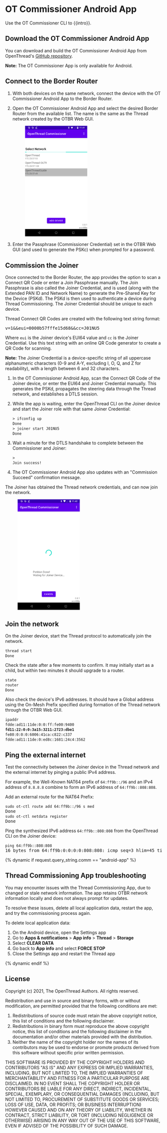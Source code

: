 # OT Commissioner Android App

Use the OT Commissioner CLI to {{intro}}.

## Download the OT Commissioner Android App

You can download and build the OT Commissioner Android App from OpenThread's [GitHub
repository](https://github.com/openthread/ot-commissioner/tree/master/android).

**Note:** The OT Commissioner App is only available for Android.

## Connect to the Border Router

1. With both devices on the same network, connect the device with the OT
Commissioner Android App to the Border Router.
1. Open the OT Commissioner Android App and select the desired Border
Router from the available list. The name is the same as the Thread network
created by the OTBR Web GUI.

    <figure class="attempt-right">
    <a href="../images/comm-app-border-router-guide.png"><img src="../images/comm-app-border-router-guide.png" width="200" border="0" class="screenshot" alt="App Border Router" /></a>
    </figure>

1. Enter the Passphrase (Commissioner Credential) set in the OTBR Web GUI (and
used to generate the PSKc) when prompted for a password.

## Commission the Joiner

Once connected to the Border Router, the app provides the option to scan a
Connect QR Code or enter a Join Passphrase manually. The Join Passphrase is also
called the Joiner Credential, and is used (along with the Extended PAN ID and
Network Name) to generate the Pre-Shared Key for the Device (PSKd). The PSKd is
then used to authenticate a device during Thread Commissioning. The Joiner
Credential should be unique to each device.

Thread Connect QR Codes are created with the following text string format:

<pre>v=1&&eui=0000b57fffe15d68&&cc=J01NU5</pre>

Where `eui` is the Joiner device's EUI64 value and `cc` is the Joiner
Credential. Use this text string with an online QR Code generator to create a QR
Code for scanning.

**Note:** The Joiner Credential is a device-specific string of all uppercase
alphanumeric characters (0-9 and A-Y, excluding I, O, Q, and Z for readability),
with a length between 6 and 32 characters.

1. In the OT Commissioner Android App, scan the Connect QR Code of the Joiner
device, or enter the EUI64 and Joiner Credential manually. This generates the
PSKd, propagates the steering data through the Thread network, and establishes
a DTLS session.
1. While the app is waiting, enter the OpenThread CLI on the Joiner device and
start the Joiner role with that same Joiner Credential:

    ```
    > ifconfig up
    Done
    > joiner start J01NU5
    Done
    ```

1. Wait a minute for the DTLS handshake to complete between the Commissioner
and Joiner:

    ```
    >
    Join success!
    ```

1. The OT Commissioner Android App also updates with an "Commission Succeed"
confirmation message.

The Joiner has obtained the Thread network credentials, and can now join the
network.

<figure class="attempt-right">
<a href="../images/comm-app-commissioning.png"><img src="../images/comm-app-commissioning.png" width="200" border="0" class="screenshot" alt="App Commissioning" /></a>
</figure>

<h2 class="numbered">Join the network</h2>

On the Joiner device, start the Thread protocol to automatically join the
network.

<pre class="devsite-click-to-copy"><code class="devsite-terminal" data-terminal-prefix="&gt; ">thread start
Done</code>
</pre>

Check the state after a few moments to confirm. It may initially start as a
child, but within two minutes it should upgrade to a router.

<pre class="devsite-click-to-copy"><code class="devsite-terminal" data-terminal-prefix="&gt; ">state
router
Done</code>
</pre>

Also check the device's IPv6 addresses. It should have a Global address using
the On-Mesh Prefix specified during formation of the Thread network through the
OTBR Web GUI.

<pre class="devsite-click-to-copy"><code class="devsite-terminal" data-terminal-prefix="&gt; ">ipaddr
fdde:ad11:11de:0:0:ff:fe00:9400
<b>fd11:22:0:0:3a15:3211:2723:dbe1</b>
fe80:0:0:0:6006:41ca:c822:c337
fdde:ad11:11de:0:ed8c:1681:24c4:3562</code>
</pre>

<h2 class="numbered">Ping the external internet</h2>

Test the connectivity between the Joiner device in the Thread network and the
external internet by pinging a public IPv4 address.

For example, the Well-Known NAT64 prefix of `64:ff9b::/96` and an IPv4 address
of `8.8.8.8` combine to form an IPv6 address of `64:ff9b::808:808`.

Add an external route for the NAT64 Prefix:

<pre class="devsite-click-to-copy">
<code class="devsite-terminal">sudo ot-ctl route add 64:ff9b::/96 s med</code>
Done
<code class="devsite-terminal">sudo ot-ctl netdata register</code>
Done
</pre>

Ping the synthesized IPv6 address `64:ff9b::808:808` from the OpenThread CLI on the Joiner device:

<pre class="devsite-click-to-copy"><code class="devsite-terminal" data-terminal-prefix="&gt; ">ping 64:ff9b::808:808</code>
16 bytes from 64:ff9b:0:0:0:0:808:808: icmp_seq=3 hlim=45 time=72ms
</pre>

{% dynamic if request.query_string.comm == "android-app" %}

## Thread Commissioning App troubleshooting

You may encounter issues with the Thread Commissioning App, due to changed or
stale network information. The app retains OTBR network information locally and
does not always prompt for updates.

To resolve these issues, delete all local application data, restart the app, and
try the commissioning process again.

To delete local application data:

1.  On the Android device, open the Settings app
1.  Go to **Apps & notifications** > **App info** > **Thread** > **Storage**
1.  Select **CLEAR DATA**
1.  Go back to **App info** and select **FORCE STOP**
1.  Close the Settings app and restart the Thread app

{% dynamic endif %}

## License

Copyright (c) 2021, The OpenThread Authors.
All rights reserved.

Redistribution and use in source and binary forms, with or without
modification, are permitted provided that the following conditions are met:
1. Redistributions of source code must retain the above copyright
   notice, this list of conditions and the following disclaimer.
2. Redistributions in binary form must reproduce the above copyright
   notice, this list of conditions and the following disclaimer in the
   documentation and/or other materials provided with the distribution.
3. Neither the name of the copyright holder nor the
   names of its contributors may be used to endorse or promote products
   derived from this software without specific prior written permission.

THIS SOFTWARE IS PROVIDED BY THE COPYRIGHT HOLDERS AND CONTRIBUTORS "AS IS"
AND ANY EXPRESS OR IMPLIED WARRANTIES, INCLUDING, BUT NOT LIMITED TO, THE
IMPLIED WARRANTIES OF MERCHANTABILITY AND FITNESS FOR A PARTICULAR PURPOSE
ARE DISCLAIMED. IN NO EVENT SHALL THE COPYRIGHT HOLDER OR CONTRIBUTORS BE
LIABLE FOR ANY DIRECT, INDIRECT, INCIDENTAL, SPECIAL, EXEMPLARY, OR
CONSEQUENTIAL DAMAGES (INCLUDING, BUT NOT LIMITED TO, PROCUREMENT OF
SUBSTITUTE GOODS OR SERVICES; LOSS OF USE, DATA, OR PROFITS; OR BUSINESS
INTERRUPTION) HOWEVER CAUSED AND ON ANY THEORY OF LIABILITY, WHETHER IN
CONTRACT, STRICT LIABILITY, OR TORT (INCLUDING NEGLIGENCE OR OTHERWISE)
ARISING IN ANY WAY OUT OF THE USE OF THIS SOFTWARE, EVEN IF ADVISED OF THE
POSSIBILITY OF SUCH DAMAGE.

